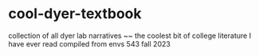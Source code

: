 # cool-dyer-textbook

collection of all dyer lab narratives ~~ the coolest bit of college literature I have ever read
compiled from envs 543 fall 2023
